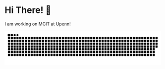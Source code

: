 # Hi There! 👋

I am working on MCIT at Upenn!

![](https://raw.githubusercontent.com/Jasss23/gihubSNK/output/github-contribution-grid-snake-dark.svg)
